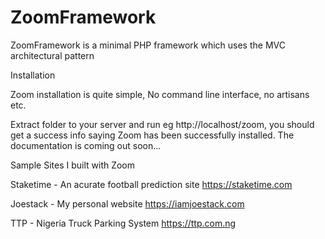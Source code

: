 # ZoomFramework
ZoomFramework is a minimal PHP framework which uses the MVC architectural pattern

Installation

Zoom installation is quite simple, No command line interface, no artisans etc.

Extract folder to your server and run eg http://localhost/zoom, 
you should get a success info saying Zoom has been successfully installed.
The documentation is coming out soon...

Sample Sites I built with Zoom

Staketime - An acurate football prediction site
https://staketime.com

Joestack - My personal website
https://iamjoestack.com

TTP - Nigeria Truck Parking System
https://ttp.com.ng
